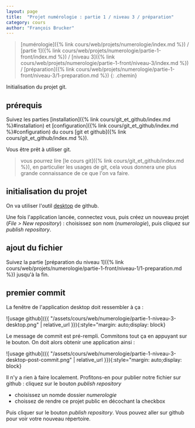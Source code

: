 ```yaml
---
layout: page
title:  "Projet numérologie : partie 1 / niveau 3 / préparation"
category: cours
author: "François Brucker"
---
```


> [numérologie]({% link cours/web/projets/numerologie/index.md %}) / [partie 1]({% link cours/web/projets/numerologie/partie-1-front/index.md %}) / [niveau 3]({% link cours/web/projets/numerologie/partie-1-front/niveau-3/index.md %}) / [préparation]({% link cours/web/projets/numerologie/partie-1-front/niveau-3/1-preparation.md %})
{: .chemin}

Initialisation du projet git.

## prérequis

Suivez les parties [installation]({% link cours/git_et_github/index.md %}#installation) et [configuration]({% link cours/git_et_github/index.md %}#configuration) du cours [git et github]({% link cours/git_et_github/index.md %}).

Vous être prêt à utiliser git.

> vous pourrez lire [le cours git]({% link cours/git_et_github/index.md %}), en particulier les usages de git, cela vous donnera une plus grande connaissance de ce que l'on va faire.

## initialisation du projet

On va utiliser l'outil [desktop](https://desktop.github.com/) de github.

Une fois l'application lancée, connectez vous, puis créez un nouveau projet (*File > New repository*) : choisissez son nom (*numerologie*), puis cliquez sur *publish repository*.

## ajout du fichier

Suivez la partie [préparation du niveau 1]({% link cours/web/projets/numerologie/partie-1-front/niveau-1/1-preparation.md %}) jusqu'à la fin.

## premier commit

La fenêtre de l'application desktop doit ressembler à ça :

![usage github]({{ "/assets/cours/web/numerologie/partie-1-niveau-3-desktop.png" | relative_url }}){:style="margin: auto;display: block}

Le message de commit est pré-rempli. Commitons tout ça en appuyant sur le bouton. On doit alors obtenir une application ainsi :

![usage github]({{ "/assets/cours/web/numerologie/partie-1-niveau-3-desktop-post-commit.png" | relative_url }}){:style="margin: auto;display: block}

Il n'y a rien à faire localement. Profitons-en pour publier notre fichier sur github : cliquez sur le bouton *publish repository*

* choisissez un nomde dossier *numerologie*
* choissez de rendre ce projet public en décochant la checkbox

Puis cliquer sur le bouton *publish repository*. Vous pouvez aller sur github pour voir votre nouveau répertoire.
